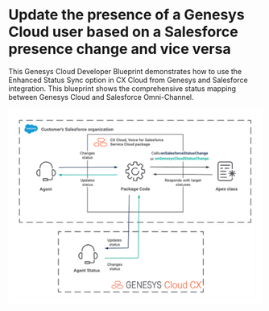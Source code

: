 # Update the presence of a Genesys Cloud user based on a Salesforce presence change and vice versa

This Genesys Cloud Developer Blueprint demonstrates how to use the Enhanced Status Sync option in CX Cloud from Genesys and Salesforce integration. This blueprint shows the comprehensive status mapping between Genesys Cloud and Salesforce Omni-Channel.

![Workflow for enhanced status sync with the CX Cloud, Voice for Salesforce Service Cloud package](blueprint/images/status-sync-salesforce.PNG "Workflow for enhanced status sync with the CX Cloud, Voice for Salesforce Service Cloud package")